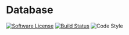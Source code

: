 # Database

[![Software License][ico-license]](LICENSE)
[![Build Status][ico-travis]][link-travis]
![Code Style][ico-standard]

[ico-license]: https://img.shields.io/badge/license-MIT-brightgreen.svg?style=flat-square
[ico-travis]: https://img.shields.io/travis/moov-org/database/master.svg?style=flat-square
[ico-standard]: https://img.shields.io/badge/code%20style-standard-green.svg?style=flat-square

[link-travis]: https://travis-ci.org/moov-org/database
